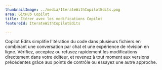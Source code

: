 ```yaml
---
thumbnailImage: ../media/IterateWithCopilotEdits.png
area: GitHub Copilot
title: Itérer avec les modifications Copilot
featureId: IterateWithCopilotEdits

---
```



Copilot Edits simplifie l'itération du code dans plusieurs fichiers en combinant une conversation par chat et une expérience de révision en ligne. Vérifiez, acceptez ou refusez rapidement les modifications directement dans votre éditeur, et revenez à tout moment aux versions précédentes grâce aux points de contrôle ou essayez une autre approche.

